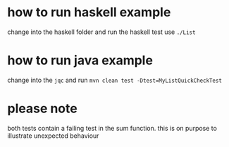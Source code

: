 # how to run haskell example
change into the haskell folder and run the haskell test use `./List`
# how to run java example
change into the `jqc` and run `mvn clean test -Dtest=MyListQuickCheckTest`
# please note
both tests contain a failing test in the sum function. this is on purpose to illustrate unexpected behaviour 
